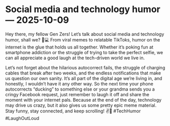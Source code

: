# Social media and technology humor — 2025-10-09

Hey there, my fellow Gen Zers! Let’s talk about social media and technology humor, shall we? 📱💻 From viral memes to relatable TikToks, humor on the internet is the glue that holds us all together. Whether it’s poking fun at smartphone addiction or the struggle of trying to take the perfect selfie, we can all appreciate a good laugh at the tech-driven world we live in.

Let’s not forget about the hilarious autocorrect fails, the struggle of charging cables that break after two weeks, and the endless notifications that make us question our own sanity. It’s all part of the digital age we’re living in, and honestly, I wouldn’t have it any other way. So the next time your phone autocorrects “ducking” to something else or your grandma sends you a cringy Facebook request, just remember to laugh it off and share the moment with your internet pals. Because at the end of the day, technology may drive us crazy, but it also gives us some pretty epic meme material. Stay funny, stay connected, and keep scrolling! ✌️🤪 #TechHumor #LaughOutLoud